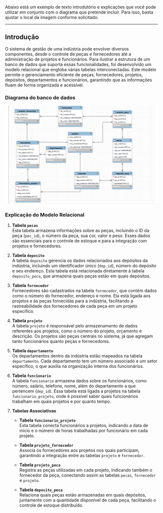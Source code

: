 Abaixo está um exemplo de texto introdutório e explicações que você pode utilizar em conjunto com o diagrama que pretende incluir. Para isso, basta ajustar o local da imagem conforme solicitado.

---

## Introdução

O sistema de gestão de uma indústria pode envolver diversos componentes, desde o controle de peças e fornecedores até a administração de projetos e funcionários. Para ilustrar a estrutura de um banco de dados que suporta essas funcionalidades, foi desenvolvido um modelo relacional que engloba várias tabelas interconectadas. Este modelo permite o gerenciamento eficiente de peças, fornecedores, projetos, depósitos, departamentos e funcionários, garantindo que as informações fluam de forma organizada e acessível.

### Diagrama do banco de dados
![Diagrama do banco de dados](/public/preparação_saep.png)

### Explicação do Modelo Relacional

1. **Tabela `pecas`**  
   Esta tabela armazena informações sobre as peças, incluindo o ID da peça (`pec_id`), o número da peça, sua cor, valor e peso. Esses dados são essenciais para o controle de estoque e para a integração com projetos e fornecedores.

2. **Tabela `deposito`**  
   A tabela `deposito` gerencia os dados relacionados aos depósitos da indústria, incluindo um identificador único (`dep_id`), número do depósito e seu endereço. Esta tabela está relacionada diretamente à tabela `deposito_peca`, que armazena quais peças estão em quais depósitos.

3. **Tabela `fornecedor`**  
   Fornecedores são cadastrados na tabela `fornecedor`, que contém dados como o número do fornecedor, endereço e nome. Ela está ligada aos projetos e às peças fornecidas para a indústria, facilitando a rastreabilidade dos fornecedores de cada peça em um projeto específico.

4. **Tabela `projeto`**  
   A tabela `projeto` é responsável pelo armazenamento de dados referentes aos projetos, como o número do projeto, orçamento e descrição. Os projetos são peças centrais no sistema, já que agregam tanto funcionários quanto peças e fornecedores.

5. **Tabela `departamento`**  
   Os departamentos dentro da indústria estão mapeados na tabela `departamento`. Cada departamento tem um número associado e um setor específico, o que auxilia na organização interna dos funcionários.

6. **Tabela `funcionario`**  
   A tabela `funcionario` armazena dados sobre os funcionários, como número, salário, telefone, nome, além do departamento a que pertencem (`dep_id`). Essa tabela está ligada a projetos na tabela `funcionario_projeto`, onde é possível saber quais funcionários trabalham em quais projetos e por quanto tempo.

7. **Tabelas Associativas**

   - **Tabela `funcionario_projeto`**  
     Esta tabela conecta funcionários a projetos, indicando a data de início e o número de horas trabalhadas por funcionário em cada projeto.
   
   - **Tabela `projeto_fornecedor`**  
     Associa os fornecedores aos projetos nos quais participam, garantindo a integração entre as tabelas `projeto` e `fornecedor`.
   
   - **Tabela `projeto_peca`**  
     Registra as peças utilizadas em cada projeto, indicando também o fornecedor da peça, conectando assim as tabelas `pecas`, `fornecedor` e `projeto`.

   - **Tabela `deposito_peca`**  
     Relaciona quais peças estão armazenadas em quais depósitos, juntamente com a quantidade disponível de cada peça, facilitando o controle de estoque distribuído.
